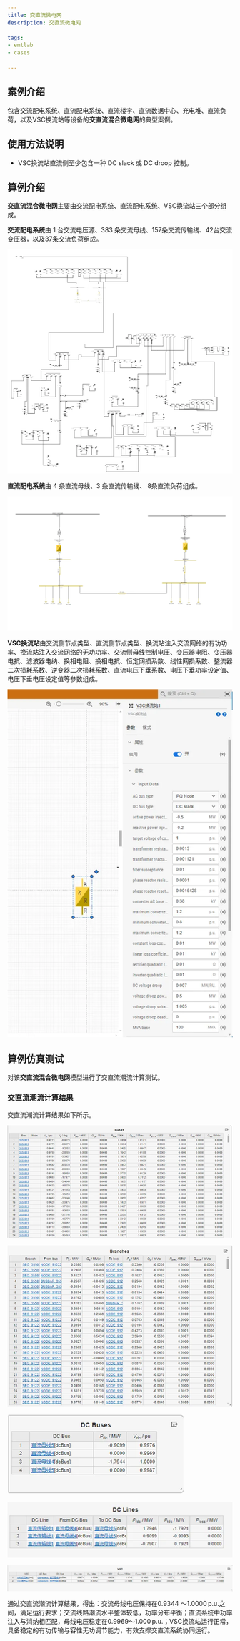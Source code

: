 ```yaml
---
title: 交直流微电网
description: 交直流微电网

tags:
- emtlab
- cases

---
```


## 案例介绍

包含交流配电系统、直流配电系统、直流楼宇、直流数据中心、充电堆、直流负荷，以及VSC换流站等设备的**交直流混合微电网**的典型案例。

## 使用方法说明
   + VSC换流站直流侧至少包含一种 DC slack 或 DC droop 控制。


## 算例介绍

**交直流混合微电网**主要由交流配电系统、直流配电系统、VSC换流站三个部分组成。  

**交流配电系统**由 1 台交流电压源、383 条交流母线、157条交流传输线、42台交流变压器，以及37条交流负荷组成。

![交直流配电网系统拓扑图](./Systopology.png "拓扑图")


**直流配电系统**由 4 条直流母线、3 条直流传输线、 8条直流负荷组成。

![直流配电网拓扑图](./Vsctopology.png "拓扑图")


**VSC换流站**由交流侧节点类型、直流侧节点类型、换流站注入交流网络的有功功率、换流站注入交流网络的无功功率、交流侧母线控制电压、变压器电阻、变压器电抗、滤波器电纳、换相电阻、换相电抗、恒定网损系数、线性网损系数、整流器二次损耗系数、逆变器二次损耗系数、直流电压下垂系数、电压下垂功率设定值、电压下垂电压设定值等参数组成。

![VSC换流站参数](./VSC_input.png "VSC参数")


## 算例仿真测试

对该**交直流混合微电网**模型进行了交直流潮流计算测试。

### 交直流潮流计算结果

交直流潮流计算结果如下所示。

![交流母线](ACBus.png "潮流计算结果")

![交流传输线](ACbranch.png "潮流计算结果")

![直流母线](DCBus.png "潮流计算结果")

![直流传输线](DCbranch.png "潮流计算结果")

![VSC换流站](vsc.png "潮流计算结果")

通过交直流潮流计算结果，得出：交流母线电压保持在0.9344 ～1.0000 p.u.之间，满足运行要求；交流线路潮流水平整体较低，功率分布平衡；直流系统中功率注入与消纳相匹配，母线电压稳定在0.9969～1.000 p.u.；VSC换流站运行正常，具备稳定的有功传输与容性无功调节能力，有效支撑交直流系统协同运行。

<!-- import DocCardList from '@theme/DocCardList';

<DocCardList /> -->
